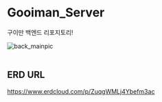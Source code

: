 # Gooiman_Server

구이만 백엔드 리포지토리!

![back_mainpic](https://github.com/user-attachments/assets/4b91c6a9-f485-44dd-949b-0318d5e31412)
<br>
<br>

## ERD URL

https://www.erdcloud.com/p/ZuqgWMLj4Ybefm3ac
